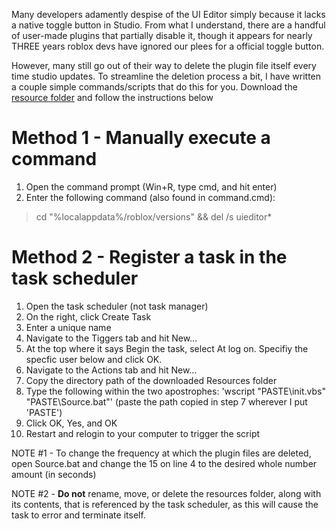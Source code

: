 Many developers adamently despise of the UI Editor simply because it lacks a native toggle button in Studio. From what I understand, there are a handful of user-made plugins that partially disable it, though it appears for nearly THREE years roblox devs have ignored our plees for a official toggle button.


However, many still go out of their way to delete the plugin file itself every time studio updates. To streamline the deletion process a bit, I have written a couple simple commands/scripts that do this for you. Download the [resource folder](https://github.com/LateralLines/delete-rbx-uieditor/tree/master/Resources) and follow the instructions below


# Method 1 - Manually execute a command

1. Open the command prompt (Win+R, type cmd, and hit enter)
2. Enter the following command (also found in command.cmd): 
> cd "%localappdata%/roblox/versions" && del /s uieditor*


# Method 2 - Register a task in the task scheduler

1. Open the task scheduler (not task manager)
2. On the right, click Create Task
3. Enter a unique name
4. Navigate to the Tiggers tab and hit New...
5. At the top where it says Begin the task, select At log on. Specifiy the specfic user below and click OK.
6. Navigate to the Actions tab and hit New...
7. Copy the directory path of the downloaded Resources folder
8. Type the following within the two apostrophes: 'wscript "PASTE\init.vbs" "PASTE\Source.bat"' (paste the path copied in step 7 wherever I put 'PASTE')
9. Click OK, Yes, and OK
10. Restart and relogin to your computer to trigger the script


NOTE #1 - To change the frequency at which the plugin files are deleted, open Source.bat and change the 15 on line 4 to the desired whole number amount (in seconds)

NOTE #2 - **Do not** rename, move, or delete the resources folder, along with its contents, that is referenced by the task scheduler, as this will cause the task to error and terminate itself.
